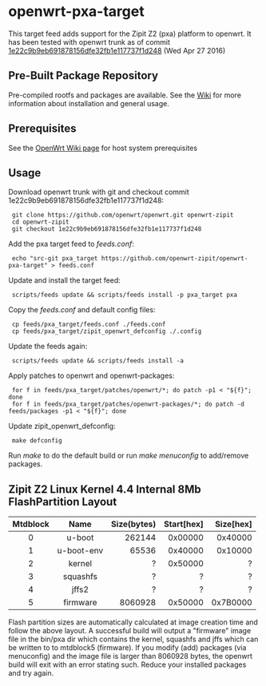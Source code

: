 # openwrt-pxa-target
This target feed adds support for the Zipit Z2 (pxa) platform to openwrt. It has been tested with openwrt trunk as of commit [1e22c9b9eb691878156dfe32fb1e117737f1d248](https://github.com/openwrt/openwrt/commit/1e22c9b9eb691878156dfe32fb1e117737f1d248) (Wed Apr 27 2016)

## Pre-Built Package Repository
Pre-compiled rootfs and packages are available. See the [Wiki](https://github.com/openwrt-zipit/openwrt-pxa-target/wiki) for more information about installation and general usage.

## Prerequisites
See the [OpenWrt Wiki page](https://wiki.openwrt.org/doc/howto/buildroot.exigence) for host system prerequisites

## Usage
Download openwrt trunk with git and checkout commit 1e22c9b9eb691878156dfe32fb1e117737f1d248:

     git clone https://github.com/openwrt/openwrt.git openwrt-zipit
     cd openwrt-zipit
     git checkout 1e22c9b9eb691878156dfe32fb1e117737f1d248

Add the pxa target feed to _feeds.conf_:

     echo "src-git pxa_target https://github.com/openwrt-zipit/openwrt-pxa-target" > feeds.conf

Update and install the target feed:

     scripts/feeds update && scripts/feeds install -p pxa_target pxa

Copy the _feeds.conf_ and default config files:

     cp feeds/pxa_target/feeds.conf ./feeds.conf
     cp feeds/pxa_target/zipit_openwrt_defconfig ./.config

Update the feeds again:

     scripts/feeds update && scripts/feeds install -a

Apply patches to openwrt and openwrt-packages:

     for f in feeds/pxa_target/patches/openwrt/*; do patch -p1 < "${f}"; done
     for f in feeds/pxa_target/patches/openwrt-packages/*; do patch -d feeds/packages -p1 < "${f}"; done

Update zipit_openwrt_defconfig:

     make defconfig

Run _make_ to do the default build or run _make menuconfig_ to add/remove packages.

## Zipit Z2 Linux Kernel 4.4 Internal 8Mb FlashPartition Layout
| Mtdblock | Name | Size(bytes) | Start[hex] | Size[hex] |
|:--------:|:--------:| -----------:| ----------:| ---------:|
| 0 | u-boot | 262144 | 0x00000 | 0x40000 |
| 1 | u-boot-env | 65536 | 0x40000 | 0x10000 |
| 2 | kernel | ? | 0x50000 | ? |
| 3 | squashfs | ? | ? | ? |
| 4 | jffs2 | ? | ? | ? |
| 5 | firmware | 8060928 | 0x50000 | 0x7B0000 |

Flash partition sizes are automatically calculated at image creation time and follow the above layout. A successful build will output a "firmware" image file in the bin/pxa dir which contains the kernel, squashfs and jffs which can be written to to mtdblock5 (firmware). If you modify (add) packages (via menuconfig) and the image file is larger than 8060928 bytes, the openwrt build will exit with an error stating such. Reduce your installed packages and try again.
